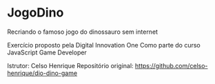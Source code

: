 # JogoDino
Recriando o famoso jogo do dinossauro sem internet


Exercício proposto pela Digital Innovation One
Como parte do curso JavaScript Game Developer

Istrutor: Celso Henrique
Repositório original: https://github.com/celso-henrique/dio-dino-game

